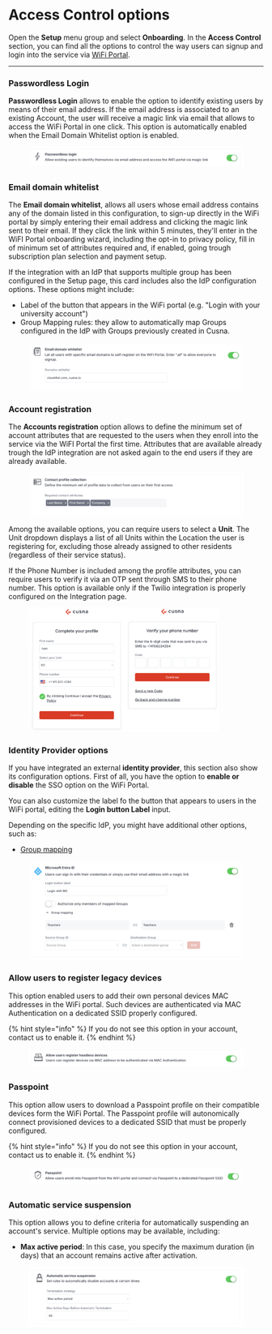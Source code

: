 # Access Control options

Open the **Setup** menu group and select **Onboarding**. In the **Access Control** section, you can find all the options to control the way users can signup and login into the service via [WiFi Portal](./).

***

### **Passwordless Login**

**Passwordless Login** allows to enable the option to identify existing users by means of their email address. If the email address is associated to an existing Account, the user will receive a magic link via email that allows to access the WiFi Portal in one click. This option is automatically enabled when the Email Domain Whitelist option is enabled.

<figure><img src="../../.gitbook/assets/image (294).png" alt=""><figcaption></figcaption></figure>

### **Email domain whitelist**

The **Email domain whitelist**, allows all users whose email address contains any of the domain listed in this configuration, to sign-up directly in the WiFi portal by simply entering their email address and clicking the magic link sent to their email. If they click the link within 5 minutes, they'll enter in the WiFI Portal onboarding wizard, including the opt-in to privacy policy, fill in of minimum set of attributes required and, if enabled, going trough subscription plan selection and payment setup.

If the integration with an IdP that supports multiple group has been configured in the Setup page, this card includes also the IdP configuration options. These options might include:

* Label of the button that appears in the WiFi portal (e.g. "Login with your university account")
* Group Mapping rules: they allow to automatically map Groups configured in the IdP with Groups previously created in Cusna.

<figure><img src="../../.gitbook/assets/image (295).png" alt=""><figcaption></figcaption></figure>

### **Account registration**&#x20;

The **Accounts registration** option allows to define the minimum set of account attributes that are requested to the users when they enroll into the service via the WiFI Portal the first time.  Attributes that are available already trough the IdP integration are not asked again to the end users if they are already available.

<figure><img src="../../.gitbook/assets/image (296).png" alt=""><figcaption></figcaption></figure>

Among the available options, you can require users to select a **Unit**. The Unit dropdown displays a list of all Units within the Location the user is registering for, excluding those already assigned to other residents (regardless of their service status).

If the Phone Number is included among the profile attributes, you can require users to verify it via an OTP sent through SMS to their phone number. This option is available only if the Twilio integration is properly configured on the Integration page.

<figure><img src="../../.gitbook/assets/image (23).png" alt="" width="375"><figcaption></figcaption></figure>

### **Identity Provider options**

If you have integrated an external **identity provider**, this section also show its configuration options. First of all, you have the option to **enable or disable**  the SSO option on the WiFi Portal.&#x20;

You can also customize the label fo the button that appears to users in the WiFi portal, editing the **Login button Label** input.

Depending on the specific IdP, you might have additional other options, such as:

* [Group mapping](../../cloud-identity-platforms-integrations/enterprise-cloud-idps/group-mapping.md)

<figure><img src="../../.gitbook/assets/image (299).png" alt=""><figcaption></figcaption></figure>



### Allow users to register legacy devices

This option enabled users to add their own personal devices MAC addresses in the WiFi portal. Such devices are authenticated via MAC Authentication on a dedicated SSID properly configured.

{% hint style="info" %}
If you do not see this option in your account, contact us to enable it.
{% endhint %}

<figure><img src="../../.gitbook/assets/image (297).png" alt=""><figcaption></figcaption></figure>



### Passpoint

This option allow users to download a Passpoint profile on their compatible devices form the WiFi Portal. The Passpoint profile will autonomically connect provisioned devices to a dedicated SSID that must be properly configured.

{% hint style="info" %}
If you do not see this option in your account, contact us to enable it.
{% endhint %}

<figure><img src="../../.gitbook/assets/image (298).png" alt=""><figcaption></figcaption></figure>

### Automatic service suspension

This option allows you to define criteria for automatically suspending an account's service. Multiple options may be available, including:

* **Max active period**: In this case, you specify the maximum duration (in days) that an account remains active after activation.

<figure><img src="../../.gitbook/assets/image (27).png" alt=""><figcaption></figcaption></figure>

